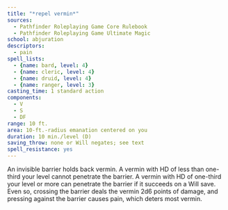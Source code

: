 ```yaml
---
title: "*repel vermin*"
sources:
  - Pathfinder Roleplaying Game Core Rulebook
  - Pathfinder Roleplaying Game Ultimate Magic
school: abjuration
descriptors:
  - pain
spell_lists:
  - {name: bard, level: 4}
  - {name: cleric, level: 4}
  - {name: druid, level: 4}
  - {name: ranger, level: 3}
casting_time: 1 standard action
components:
  - V
  - S
  - DF
range: 10 ft.
area: 10-ft.-radius emanation centered on you
duration: 10 min./level (D)
saving_throw: none or Will negates; see text
spell_resistance: yes
---
```


An invisible barrier holds back vermin. A vermin with HD of less than one-third your level cannot penetrate the barrier. A vermin with HD of one-third your level or more can penetrate the barrier if it succeeds on a Will save. Even so, crossing the barrier deals the vermin 2d6 points of damage, and pressing against the barrier causes pain, which deters most vermin.


